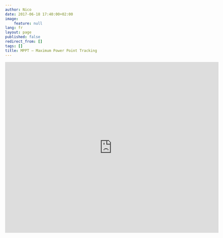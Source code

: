 ```yaml
---
author: Nico
date: 2017-06-18 17:40:00+02:00
image:
    feature: null
lang: fr
layout: page
published: false
redirect_from: []
tags: []
title: MPPT — Maximum Power Point Tracking
---
```


<iframe scrolling="no" title="The Effects of Luminosity and Temperature on the Electrical Parameters of Solar Cells." src="https://www.geogebra.org/material/iframe/id/xeA3xZfH/width/698/height/558/border/888888/smb/false/stb/false/stbh/false/ai/false/asb/false/sri/true/rc/false/ld/false/sdz/true/ctl/false" width="698px" height="558px" style="border:0px;"> </iframe>

<!--
<iframe style="border: none; width: 100%; height: 2000px;"  scrolling="no" src="https://www.geogebra.org/m/TnFd8m6V"></iframe>
-->
